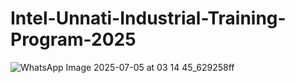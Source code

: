 # Intel-Unnati-Industrial-Training-Program-2025
![WhatsApp Image 2025-07-05 at 03 14 45_629258ff](https://github.com/user-attachments/assets/18fb775a-fd9b-4954-9f8c-a846f95eee53)
